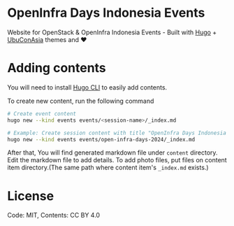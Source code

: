 # OpenInfra Days Indonesia Events
Website for OpenStack & OpenInfra Indonesia Events - Built with [Hugo](https://gohugo.io) + [UbuConAsia](https://github.com/ubucon-asia/ubucon-asia.github.io) themes and ❤️

# Adding contents
You will need to install [Hugo CLI](https://gohugo.io/getting-started/installing/) to easily add contents.

To create new content, run the following command

```bash
# Create event content
hugo new --kind events events/<session-name>/_index.md

# Example: Create session content with title "OpenInfra Days Indonesia 2024"
hugo new --kind events events/open-infra-days-2024/_index.md
```

After that, You will find generated markdown file under `content` directory. Edit the markdown file to add details.
To add photo files, put files on content item directory.(The same path where content item's `_index.md` exists.)

# License
Code: MIT, Contents: CC BY 4.0
